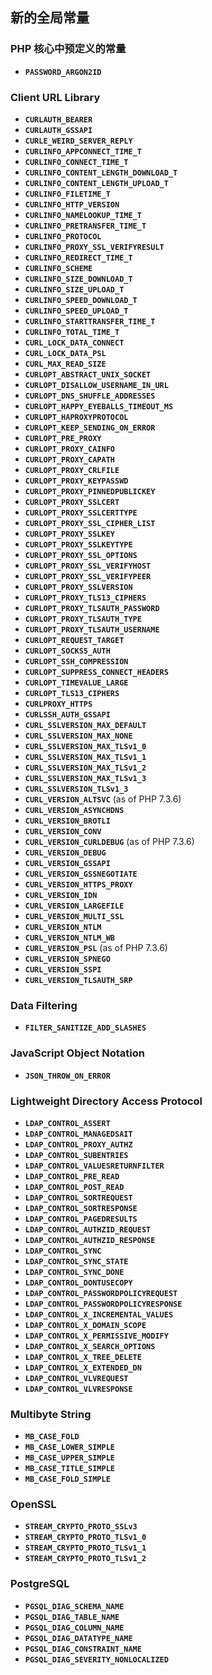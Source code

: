 新的全局常量
------------

### PHP 核心中预定义的常量

-   <span class="simpara">**`PASSWORD_ARGON2ID`**</span>

### Client URL Library

-   <span class="simpara">**`CURLAUTH_BEARER`**</span>
-   <span class="simpara">**`CURLAUTH_GSSAPI`**</span>
-   <span class="simpara">**`CURLE_WEIRD_SERVER_REPLY`**</span>
-   <span class="simpara">**`CURLINFO_APPCONNECT_TIME_T`**</span>
-   <span class="simpara">**`CURLINFO_CONNECT_TIME_T`**</span>
-   <span
    class="simpara">**`CURLINFO_CONTENT_LENGTH_DOWNLOAD_T`**</span>
-   <span class="simpara">**`CURLINFO_CONTENT_LENGTH_UPLOAD_T`**</span>
-   <span class="simpara">**`CURLINFO_FILETIME_T`**</span>
-   <span class="simpara">**`CURLINFO_HTTP_VERSION`**</span>
-   <span class="simpara">**`CURLINFO_NAMELOOKUP_TIME_T`**</span>
-   <span class="simpara">**`CURLINFO_PRETRANSFER_TIME_T`**</span>
-   <span class="simpara">**`CURLINFO_PROTOCOL`**</span>
-   <span class="simpara">**`CURLINFO_PROXY_SSL_VERIFYRESULT`**</span>
-   <span class="simpara">**`CURLINFO_REDIRECT_TIME_T`**</span>
-   <span class="simpara">**`CURLINFO_SCHEME`**</span>
-   <span class="simpara">**`CURLINFO_SIZE_DOWNLOAD_T`**</span>
-   <span class="simpara">**`CURLINFO_SIZE_UPLOAD_T`**</span>
-   <span class="simpara">**`CURLINFO_SPEED_DOWNLOAD_T`**</span>
-   <span class="simpara">**`CURLINFO_SPEED_UPLOAD_T`**</span>
-   <span class="simpara">**`CURLINFO_STARTTRANSFER_TIME_T`**</span>
-   <span class="simpara">**`CURLINFO_TOTAL_TIME_T`**</span>
-   <span class="simpara">**`CURL_LOCK_DATA_CONNECT`**</span>
-   <span class="simpara">**`CURL_LOCK_DATA_PSL`**</span>
-   <span class="simpara">**`CURL_MAX_READ_SIZE`**</span>
-   <span class="simpara">**`CURLOPT_ABSTRACT_UNIX_SOCKET`**</span>
-   <span class="simpara">**`CURLOPT_DISALLOW_USERNAME_IN_URL`**</span>
-   <span class="simpara">**`CURLOPT_DNS_SHUFFLE_ADDRESSES`**</span>
-   <span class="simpara">**`CURLOPT_HAPPY_EYEBALLS_TIMEOUT_MS`**</span>
-   <span class="simpara">**`CURLOPT_HAPROXYPROTOCOL`**</span>
-   <span class="simpara">**`CURLOPT_KEEP_SENDING_ON_ERROR`**</span>
-   <span class="simpara">**`CURLOPT_PRE_PROXY`**</span>
-   <span class="simpara">**`CURLOPT_PROXY_CAINFO`**</span>
-   <span class="simpara">**`CURLOPT_PROXY_CAPATH`**</span>
-   <span class="simpara">**`CURLOPT_PROXY_CRLFILE`**</span>
-   <span class="simpara">**`CURLOPT_PROXY_KEYPASSWD`**</span>
-   <span class="simpara">**`CURLOPT_PROXY_PINNEDPUBLICKEY`**</span>
-   <span class="simpara">**`CURLOPT_PROXY_SSLCERT`**</span>
-   <span class="simpara">**`CURLOPT_PROXY_SSLCERTTYPE`**</span>
-   <span class="simpara">**`CURLOPT_PROXY_SSL_CIPHER_LIST`**</span>
-   <span class="simpara">**`CURLOPT_PROXY_SSLKEY`**</span>
-   <span class="simpara">**`CURLOPT_PROXY_SSLKEYTYPE`**</span>
-   <span class="simpara">**`CURLOPT_PROXY_SSL_OPTIONS`**</span>
-   <span class="simpara">**`CURLOPT_PROXY_SSL_VERIFYHOST`**</span>
-   <span class="simpara">**`CURLOPT_PROXY_SSL_VERIFYPEER`**</span>
-   <span class="simpara">**`CURLOPT_PROXY_SSLVERSION`**</span>
-   <span class="simpara">**`CURLOPT_PROXY_TLS13_CIPHERS`**</span>
-   <span class="simpara">**`CURLOPT_PROXY_TLSAUTH_PASSWORD`**</span>
-   <span class="simpara">**`CURLOPT_PROXY_TLSAUTH_TYPE`**</span>
-   <span class="simpara">**`CURLOPT_PROXY_TLSAUTH_USERNAME`**</span>
-   <span class="simpara">**`CURLOPT_REQUEST_TARGET`**</span>
-   <span class="simpara">**`CURLOPT_SOCKS5_AUTH`**</span>
-   <span class="simpara">**`CURLOPT_SSH_COMPRESSION`**</span>
-   <span class="simpara">**`CURLOPT_SUPPRESS_CONNECT_HEADERS`**</span>
-   <span class="simpara">**`CURLOPT_TIMEVALUE_LARGE`**</span>
-   <span class="simpara">**`CURLOPT_TLS13_CIPHERS`**</span>
-   <span class="simpara">**`CURLPROXY_HTTPS`**</span>
-   <span class="simpara">**`CURLSSH_AUTH_GSSAPI`**</span>
-   <span class="simpara">**`CURL_SSLVERSION_MAX_DEFAULT`**</span>
-   <span class="simpara">**`CURL_SSLVERSION_MAX_NONE`**</span>
-   <span class="simpara">**`CURL_SSLVERSION_MAX_TLSv1_0`**</span>
-   <span class="simpara">**`CURL_SSLVERSION_MAX_TLSv1_1`**</span>
-   <span class="simpara">**`CURL_SSLVERSION_MAX_TLSv1_2`**</span>
-   <span class="simpara">**`CURL_SSLVERSION_MAX_TLSv1_3`**</span>
-   <span class="simpara">**`CURL_SSLVERSION_TLSv1_3`**</span>
-   <span class="simpara">**`CURL_VERSION_ALTSVC`** (as of PHP
    7.3.6)</span>
-   <span class="simpara">**`CURL_VERSION_ASYNCHDNS`**</span>
-   <span class="simpara">**`CURL_VERSION_BROTLI`**</span>
-   <span class="simpara">**`CURL_VERSION_CONV`**</span>
-   <span class="simpara">**`CURL_VERSION_CURLDEBUG`** (as of PHP
    7.3.6)</span>
-   <span class="simpara">**`CURL_VERSION_DEBUG`**</span>
-   <span class="simpara">**`CURL_VERSION_GSSAPI`**</span>
-   <span class="simpara">**`CURL_VERSION_GSSNEGOTIATE`**</span>
-   <span class="simpara">**`CURL_VERSION_HTTPS_PROXY`**</span>
-   <span class="simpara">**`CURL_VERSION_IDN`**</span>
-   <span class="simpara">**`CURL_VERSION_LARGEFILE`**</span>
-   <span class="simpara">**`CURL_VERSION_MULTI_SSL`**</span>
-   <span class="simpara">**`CURL_VERSION_NTLM`**</span>
-   <span class="simpara">**`CURL_VERSION_NTLM_WB`**</span>
-   <span class="simpara">**`CURL_VERSION_PSL`** (as of PHP
    7.3.6)</span>
-   <span class="simpara">**`CURL_VERSION_SPNEGO`**</span>
-   <span class="simpara">**`CURL_VERSION_SSPI`**</span>
-   <span class="simpara">**`CURL_VERSION_TLSAUTH_SRP`**</span>

### Data Filtering

-   <span class="simpara">**`FILTER_SANITIZE_ADD_SLASHES`**</span>

### JavaScript Object Notation

-   <span class="simpara">**`JSON_THROW_ON_ERROR`**</span>

### Lightweight Directory Access Protocol

-   <span class="simpara">**`LDAP_CONTROL_ASSERT`**</span>
-   <span class="simpara">**`LDAP_CONTROL_MANAGEDSAIT`**</span>
-   <span class="simpara">**`LDAP_CONTROL_PROXY_AUTHZ`**</span>
-   <span class="simpara">**`LDAP_CONTROL_SUBENTRIES`**</span>
-   <span class="simpara">**`LDAP_CONTROL_VALUESRETURNFILTER`**</span>
-   <span class="simpara">**`LDAP_CONTROL_PRE_READ`**</span>
-   <span class="simpara">**`LDAP_CONTROL_POST_READ`**</span>
-   <span class="simpara">**`LDAP_CONTROL_SORTREQUEST`**</span>
-   <span class="simpara">**`LDAP_CONTROL_SORTRESPONSE`**</span>
-   <span class="simpara">**`LDAP_CONTROL_PAGEDRESULTS`**</span>
-   <span class="simpara">**`LDAP_CONTROL_AUTHZID_REQUEST`**</span>
-   <span class="simpara">**`LDAP_CONTROL_AUTHZID_RESPONSE`**</span>
-   <span class="simpara">**`LDAP_CONTROL_SYNC`**</span>
-   <span class="simpara">**`LDAP_CONTROL_SYNC_STATE`**</span>
-   <span class="simpara">**`LDAP_CONTROL_SYNC_DONE`**</span>
-   <span class="simpara">**`LDAP_CONTROL_DONTUSECOPY`**</span>
-   <span
    class="simpara">**`LDAP_CONTROL_PASSWORDPOLICYREQUEST`**</span>
-   <span
    class="simpara">**`LDAP_CONTROL_PASSWORDPOLICYRESPONSE`**</span>
-   <span class="simpara">**`LDAP_CONTROL_X_INCREMENTAL_VALUES`**</span>
-   <span class="simpara">**`LDAP_CONTROL_X_DOMAIN_SCOPE`**</span>
-   <span class="simpara">**`LDAP_CONTROL_X_PERMISSIVE_MODIFY`**</span>
-   <span class="simpara">**`LDAP_CONTROL_X_SEARCH_OPTIONS`**</span>
-   <span class="simpara">**`LDAP_CONTROL_X_TREE_DELETE`**</span>
-   <span class="simpara">**`LDAP_CONTROL_X_EXTENDED_DN`**</span>
-   <span class="simpara">**`LDAP_CONTROL_VLVREQUEST`**</span>
-   <span class="simpara">**`LDAP_CONTROL_VLVRESPONSE`**</span>

### Multibyte String

-   <span class="simpara">**`MB_CASE_FOLD`**</span>
-   <span class="simpara">**`MB_CASE_LOWER_SIMPLE`**</span>
-   <span class="simpara">**`MB_CASE_UPPER_SIMPLE`**</span>
-   <span class="simpara">**`MB_CASE_TITLE_SIMPLE`**</span>
-   <span class="simpara">**`MB_CASE_FOLD_SIMPLE`**</span>

### OpenSSL

-   <span class="simpara">**`STREAM_CRYPTO_PROTO_SSLv3`**</span>
-   <span class="simpara">**`STREAM_CRYPTO_PROTO_TLSv1_0`**</span>
-   <span class="simpara">**`STREAM_CRYPTO_PROTO_TLSv1_1`**</span>
-   <span class="simpara">**`STREAM_CRYPTO_PROTO_TLSv1_2`**</span>

### PostgreSQL

-   <span class="simpara">**`PGSQL_DIAG_SCHEMA_NAME`**</span>
-   <span class="simpara">**`PGSQL_DIAG_TABLE_NAME`**</span>
-   <span class="simpara">**`PGSQL_DIAG_COLUMN_NAME`**</span>
-   <span class="simpara">**`PGSQL_DIAG_DATATYPE_NAME`**</span>
-   <span class="simpara">**`PGSQL_DIAG_CONSTRAINT_NAME`**</span>
-   <span class="simpara">**`PGSQL_DIAG_SEVERITY_NONLOCALIZED`**</span>

